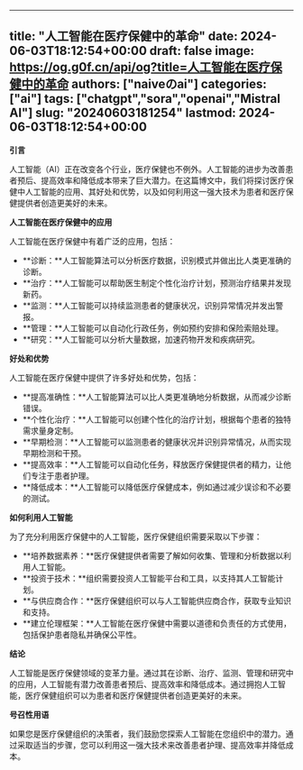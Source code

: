 
---
title: "人工智能在医疗保健中的革命"
date: 2024-06-03T18:12:54+00:00
draft: false
image: https://og.g0f.cn/api/og?title=人工智能在医疗保健中的革命
authors: ["naiveのai"]
categories: ["ai"]
tags: ["chatgpt","sora","openai","Mistral AI"]
slug: "20240603181254"
lastmod: 2024-06-03T18:12:54+00:00
---
**引言**

人工智能（AI）正在改变各个行业，医疗保健也不例外。人工智能的进步为改善患者预后、提高效率和降低成本带来了巨大潜力。在这篇博文中，我们将探讨医疗保健中人工智能的应用、其好处和优势，以及如何利用这一强大技术为患者和医疗保健提供者创造更美好的未来。

**人工智能在医疗保健中的应用**

人工智能在医疗保健中有着广泛的应用，包括：

* **诊断：**人工智能算法可以分析医疗数据，识别模式并做出比人类更准确的诊断。
* **治疗：**人工智能可以帮助医生制定个性化治疗计划，预测治疗结果并发现新药。
* **监测：**人工智能可以持续监测患者的健康状况，识别异常情况并发出警报。
* **管理：**人工智能可以自动化行政任务，例如预约安排和保险索赔处理。
* **研究：**人工智能可以分析大量数据，加速药物开发和疾病研究。

**好处和优势**

人工智能在医疗保健中提供了许多好处和优势，包括：

* **提高准确性：**人工智能算法可以比人类更准确地分析数据，从而减少诊断错误。
* **个性化治疗：**人工智能可以创建个性化的治疗计划，根据每个患者的独特需求量身定制。
* **早期检测：**人工智能可以监测患者的健康状况并识别异常情况，从而实现早期检测和干预。
* **提高效率：**人工智能可以自动化任务，释放医疗保健提供者的精力，让他们专注于患者护理。
* **降低成本：**人工智能可以降低医疗保健成本，例如通过减少误诊和不必要的测试。

**如何利用人工智能**

为了充分利用医疗保健中的人工智能，医疗保健组织需要采取以下步骤：

* **培养数据素养：**医疗保健提供者需要了解如何收集、管理和分析数据以利用人工智能。
* **投资于技术：**组织需要投资人工智能平台和工具，以支持其人工智能计划。
* **与供应商合作：**医疗保健组织可以与人工智能供应商合作，获取专业知识和支持。
* **建立伦理框架：**人工智能在医疗保健中需要以道德和负责任的方式使用，包括保护患者隐私并确保公平性。

**结论**

人工智能是医疗保健领域的变革力量。通过其在诊断、治疗、监测、管理和研究中的应用，人工智能有潜力改善患者预后、提高效率和降低成本。通过拥抱人工智能，医疗保健组织可以为患者和医疗保健提供者创造更美好的未来。

**号召性用语**

如果您是医疗保健组织的决策者，我们鼓励您探索人工智能在您组织中的潜力。通过采取适当的步骤，您可以利用这一强大技术来改善患者护理、提高效率并降低成本。
